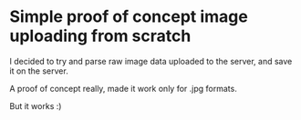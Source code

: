 # Simple proof of concept image uploading from scratch

I decided to try and parse raw image data uploaded to the server, and save it on the server.

A proof of concept really, made it work only for .jpg formats.

But it works :)
